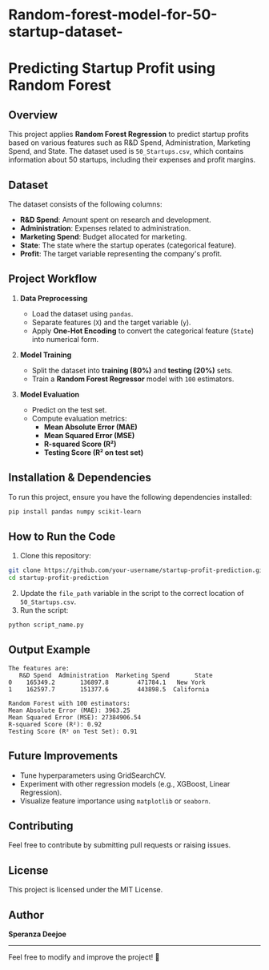# Random-forest-model-for-50-startup-dataset-
# Predicting Startup Profit using Random Forest

## Overview
This project applies **Random Forest Regression** to predict startup profits based on various features such as R&D Spend, Administration, Marketing Spend, and State. The dataset used is `50_Startups.csv`, which contains information about 50 startups, including their expenses and profit margins.

## Dataset
The dataset consists of the following columns:
- **R&D Spend**: Amount spent on research and development.
- **Administration**: Expenses related to administration.
- **Marketing Spend**: Budget allocated for marketing.
- **State**: The state where the startup operates (categorical feature).
- **Profit**: The target variable representing the company's profit.

## Project Workflow
1. **Data Preprocessing**
   - Load the dataset using `pandas`.
   - Separate features (`X`) and the target variable (`y`).
   - Apply **One-Hot Encoding** to convert the categorical feature (`State`) into numerical form.
   
2. **Model Training**
   - Split the dataset into **training (80%)** and **testing (20%)** sets.
   - Train a **Random Forest Regressor** model with `100` estimators.
   
3. **Model Evaluation**
   - Predict on the test set.
   - Compute evaluation metrics:
     - **Mean Absolute Error (MAE)**
     - **Mean Squared Error (MSE)**
     - **R-squared Score (R²)**
     - **Testing Score (R² on test set)**
   
## Installation & Dependencies
To run this project, ensure you have the following dependencies installed:

```bash
pip install pandas numpy scikit-learn
```

## How to Run the Code
1. Clone this repository:

```bash
git clone https://github.com/your-username/startup-profit-prediction.git
cd startup-profit-prediction
```

2. Update the `file_path` variable in the script to the correct location of `50_Startups.csv`.
3. Run the script:

```bash
python script_name.py
```

## Output Example
```
The features are:
   R&D Spend  Administration  Marketing Spend       State
0    165349.2       136897.8        471784.1   New York
1    162597.7       151377.6        443898.5  California

Random Forest with 100 estimators:
Mean Absolute Error (MAE): 3963.25
Mean Squared Error (MSE): 27384906.54
R-squared Score (R²): 0.92
Testing Score (R² on Test Set): 0.91
```

## Future Improvements
- Tune hyperparameters using GridSearchCV.
- Experiment with other regression models (e.g., XGBoost, Linear Regression).
- Visualize feature importance using `matplotlib` or `seaborn`.

## Contributing
Feel free to contribute by submitting pull requests or raising issues.

## License
This project is licensed under the MIT License.

## Author
**Speranza Deejoe**

---
Feel free to modify and improve the project! 🚀

